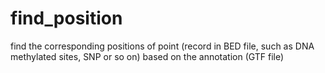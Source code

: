 # find_position
find the corresponding positions of point (record in BED file, such as DNA methylated sites, SNP or so on) based on the annotation (GTF file)
